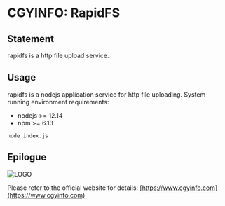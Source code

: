 # CGYINFO: RapidFS

## Statement

rapidfs is a http file upload service.

## Usage

rapidfs is a nodejs application service for http file uploading.
System running environment requirements:

-   nodejs >= 12.14
-   npm >= 6.13

```
node index.js
```

## Epilogue

![LOGO](https://www.cgyinfo.com/logo.png)

Please refer to the official website for details: [https://www.cgyinfo.com](https://www.cgyinfo.com)
